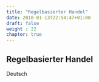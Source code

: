 ```yaml
---
title: "Regelbasierter Handel"
date: 2018-01-13T22:54:47+01:00
draft: false
weight : 22
chapter: true
---
```

## Regelbasierter Handel 
Deutsch 